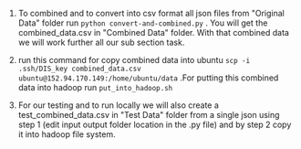 1. To combined and to convert into csv format all json files from "Original Data" folder run `python convert-and-combined.py` . You will get the combined_data.csv in "Combined Data" folder. With that combined data we will work further all our sub section task.

2. run this command for copy combined data into ubuntu `scp -i .ssh/DIS_key combined_data.csv ubuntu@152.94.170.149:/home/ubuntu/data` .For putting this combined data into hadoop run `put_into_hadoop.sh`

3. For our testing and to run locally we will also create a test_combined_data.csv in "Test Data" folder from a single json using step 1 (edit input output folder location in the .py file) and by step 2 copy it into hadoop file system.
